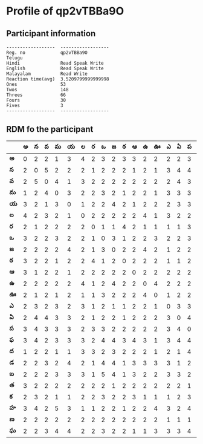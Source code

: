 



# Profile of qp2vTBBa9O

## Participant information



```
------------------  ------------------
Reg. no             qp2vTBBa9O
Telugu
Hindi               Read Speak Write
English             Read Speak Write
Malayalam           Read Write
Reaction time(avg)  3.5209799999999998
Ones                53
Twos                148
Threes              66
Fours               30
Fives               3
------------------  ------------------
```  

## RDM fo the participant
  
  
|       |   అ |   న |   వ |   మ |   య |   ల |   ర |   ఒ |   జ |   ఠ |   ఆ |   ఉ |   ఊ |   ఎ |   ఏ |   ప |   ఫ |   ద |   డ |   బ |   త |   క |   హ |   ణ |   ఘ |
|-------|-----|-----|-----|-----|-----|-----|-----|-----|-----|-----|-----|-----|-----|-----|-----|-----|-----|-----|-----|-----|-----|-----|-----|-----|-----|
| **అ** |   0 |   2 |   2 |   1 |   3 |   4 |   2 |   3 |   2 |   3 |   3 |   2 |   2 |   2 |   2 |   3 |   3 |   1 |   2 |   2 |   3 |   2 |   3 |   2 |   2 |
| **న** |   2 |   0 |   5 |   2 |   2 |   2 |   1 |   2 |   2 |   2 |   1 |   2 |   1 |   3 |   4 |   4 |   4 |   2 |   2 |   2 |   2 |   3 |   4 |   2 |   2 |
| **వ** |   2 |   5 |   0 |   4 |   1 |   3 |   2 |   2 |   2 |   2 |   2 |   2 |   2 |   2 |   4 |   3 |   2 |   2 |   3 |   2 |   2 |   2 |   2 |   2 |   3 |
| **మ** |   1 |   2 |   4 |   0 |   3 |   2 |   2 |   3 |   2 |   1 |   2 |   2 |   1 |   3 |   3 |   3 |   3 |   1 |   2 |   3 |   2 |   1 |   5 |   2 |   4 |
| **య** |   3 |   2 |   1 |   3 |   0 |   1 |   2 |   2 |   4 |   2 |   1 |   2 |   2 |   2 |   3 |   3 |   3 |   1 |   4 |   3 |   2 |   1 |   3 |   2 |   4 |
| **ల** |   4 |   2 |   3 |   2 |   1 |   0 |   2 |   2 |   2 |   2 |   2 |   4 |   1 |   3 |   2 |   2 |   3 |   3 |   2 |   3 |   2 |   2 |   1 |   2 |   2 |
| **ర** |   2 |   1 |   2 |   2 |   2 |   2 |   0 |   1 |   1 |   4 |   2 |   1 |   1 |   1 |   1 |   3 |   2 |   3 |   1 |   1 |   2 |   2 |   1 |   2 |   2 |
| **ఒ** |   3 |   2 |   2 |   3 |   2 |   2 |   1 |   0 |   3 |   1 |   2 |   2 |   3 |   2 |   2 |   3 |   4 |   2 |   4 |   5 |   2 |   3 |   2 |   2 |   3 |
| **జ** |   2 |   2 |   2 |   2 |   4 |   2 |   1 |   3 |   0 |   2 |   2 |   4 |   2 |   1 |   2 |   2 |   4 |   3 |   4 |   4 |   1 |   2 |   2 |   2 |   2 |
| **ఠ** |   3 |   2 |   2 |   1 |   2 |   2 |   4 |   1 |   2 |   0 |   2 |   2 |   2 |   1 |   1 |   2 |   3 |   2 |   1 |   1 |   2 |   2 |   1 |   2 |   2 |
| **ఆ** |   3 |   1 |   2 |   2 |   1 |   2 |   2 |   2 |   2 |   2 |   0 |   2 |   2 |   2 |   2 |   2 |   4 |   2 |   3 |   3 |   2 |   3 |   2 |   2 |   1 |
| **ఉ** |   2 |   2 |   2 |   2 |   2 |   4 |   1 |   2 |   4 |   2 |   2 |   0 |   4 |   2 |   2 |   2 |   3 |   2 |   3 |   2 |   2 |   1 |   2 |   2 |   1 |
| **ఊ** |   2 |   1 |   2 |   1 |   2 |   1 |   1 |   3 |   2 |   2 |   2 |   4 |   0 |   1 |   2 |   2 |   1 |   1 |   3 |   2 |   2 |   1 |   4 |   2 |   3 |
| **ఎ** |   2 |   3 |   2 |   3 |   2 |   3 |   1 |   2 |   1 |   1 |   2 |   2 |   1 |   0 |   3 |   3 |   3 |   2 |   3 |   3 |   2 |   1 |   3 |   1 |   3 |
| **ఏ** |   2 |   4 |   4 |   3 |   3 |   2 |   1 |   2 |   2 |   1 |   2 |   2 |   2 |   3 |   0 |   4 |   4 |   1 |   1 |   3 |   2 |   2 |   2 |   1 |   3 |
| **ప** |   3 |   4 |   3 |   3 |   3 |   2 |   3 |   3 |   2 |   2 |   2 |   2 |   2 |   3 |   4 |   0 |   4 |   4 |   2 |   2 |   1 |   3 |   4 |   1 |   4 |
| **ఫ** |   3 |   4 |   2 |   3 |   3 |   3 |   2 |   4 |   4 |   3 |   4 |   3 |   1 |   3 |   4 |   4 |   0 |   3 |   1 |   3 |   2 |   2 |   3 |   1 |   2 |
| **ద** |   1 |   2 |   2 |   1 |   1 |   3 |   3 |   2 |   3 |   2 |   2 |   2 |   1 |   2 |   1 |   4 |   3 |   0 |   3 |   3 |   2 |   2 |   2 |   2 |   2 |
| **డ** |   2 |   2 |   3 |   2 |   4 |   2 |   1 |   4 |   4 |   1 |   3 |   3 |   3 |   3 |   1 |   2 |   1 |   3 |   0 |   3 |   3 |   2 |   3 |   4 |   3 |
| **బ** |   2 |   2 |   2 |   3 |   3 |   3 |   1 |   5 |   4 |   1 |   3 |   2 |   2 |   3 |   3 |   2 |   3 |   3 |   3 |   0 |   2 |   2 |   1 |   2 |   2 |
| **త** |   3 |   2 |   2 |   2 |   2 |   2 |   2 |   2 |   1 |   2 |   2 |   2 |   2 |   2 |   2 |   1 |   2 |   2 |   3 |   2 |   0 |   1 |   1 |   1 |   2 |
| **క** |   2 |   3 |   2 |   1 |   1 |   2 |   2 |   3 |   2 |   2 |   3 |   1 |   1 |   1 |   2 |   3 |   2 |   2 |   2 |   2 |   1 |   0 |   2 |   2 |   2 |
| **హ** |   3 |   4 |   2 |   5 |   3 |   1 |   1 |   2 |   2 |   1 |   2 |   2 |   4 |   3 |   2 |   4 |   3 |   2 |   3 |   1 |   1 |   2 |   0 |   2 |   4 |
| **ణ** |   2 |   2 |   2 |   2 |   2 |   2 |   2 |   2 |   2 |   2 |   2 |   2 |   2 |   1 |   1 |   1 |   1 |   2 |   4 |   2 |   1 |   2 |   2 |   0 |   3 |
| **ఘ** |   2 |   2 |   3 |   4 |   4 |   2 |   2 |   3 |   2 |   2 |   1 |   1 |   3 |   3 |   3 |   4 |   2 |   2 |   3 |   2 |   2 |   2 |   4 |   3 |   0 |